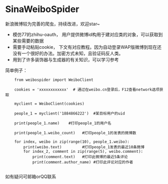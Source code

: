﻿# SinaWeiboSpider
新浪微博较为完善的爬虫，持续改进，欢迎star~


+ 模仿77的zhihu-oauth， 用户提供微博id构用于建对应类的对象，可以获取到某些需要的数据
+ 需要手动粘贴cookie， 下文有对应教程。因为自动登录WAP版微博到现在还没有一个很好的办法。加密方式未知，且验证码反人类。
+ 用到了许多装饰器与生成器的有关知识，可以学习参考

简单例子：

```
    from weibospider import WeiboClient
   
    cookies = 'xxxxxxxxxxxx'  # 通过在weibo.cn登录后，F12查看network选项获取

    myclient = WeiboClient(cookies)

    people_1 = myclient('1884866222')  #某目标用户的uid

    print(people_1.name)    #打印people_1的用户名

    print(people_1.weibo_count)   #打印people_1的发表的微博数

    for index, weibo in zip(range(10), people_1.weibo):
        print(weibo.text)         #打印people_1发表的最近10条微博
        for index_2, comment in zip(range(5), weibo.comment):
            print(comment.text)   #打印此微博的最近5条评论
            print(comment.author_name) #打印此评论对应的作者


```

如有疑问可邮箱orQQ联系